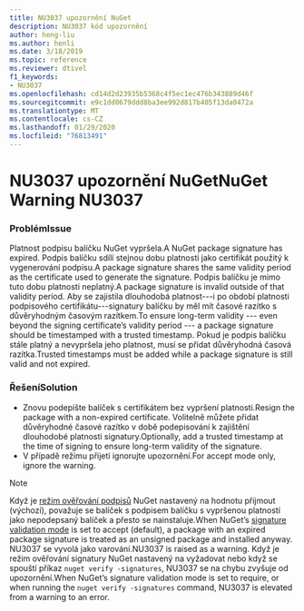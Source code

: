 ```yaml
---
title: NU3037 upozornění NuGet
description: NU3037 kód upozornění
author: heng-liu
ms.author: henli
ms.date: 3/18/2019
ms.topic: reference
ms.reviewer: dtivel
f1_keywords:
- NU3037
ms.openlocfilehash: cd14d2d23935b5368c4f5ec1ec476b343889d46f
ms.sourcegitcommit: e9c1dd0679ddd8ba3ee992d817b405f13da0472a
ms.translationtype: MT
ms.contentlocale: cs-CZ
ms.lasthandoff: 01/29/2020
ms.locfileid: "76813491"
---
```

# <a name="nuget-warning-nu3037"></a><span data-ttu-id="6d359-103">NU3037 upozornění NuGet</span><span class="sxs-lookup"><span data-stu-id="6d359-103">NuGet Warning NU3037</span></span>

### <a name="issue"></a><span data-ttu-id="6d359-104">Problém</span><span class="sxs-lookup"><span data-stu-id="6d359-104">Issue</span></span>

<span data-ttu-id="6d359-105">Platnost podpisu balíčku NuGet vypršela.</span><span class="sxs-lookup"><span data-stu-id="6d359-105">A NuGet package signature has expired.</span></span>
<span data-ttu-id="6d359-106">Podpis balíčku sdílí stejnou dobu platnosti jako certifikát použitý k vygenerování podpisu.</span><span class="sxs-lookup"><span data-stu-id="6d359-106">A package signature shares the same validity period as the certificate used to generate the signature.</span></span> <span data-ttu-id="6d359-107">Podpis balíčku je mimo tuto dobu platnosti neplatný.</span><span class="sxs-lookup"><span data-stu-id="6d359-107">A package signature is invalid outside of that validity period.</span></span>
<span data-ttu-id="6d359-108">Aby se zajistila dlouhodobá platnost---i po období platnosti podpisového certifikátu---signatury balíčku by měl mít časové razítko s důvěryhodným časovým razítkem.</span><span class="sxs-lookup"><span data-stu-id="6d359-108">To ensure long-term validity --- even beyond the signing certificate’s validity period --- a package signature should be timestamped with a trusted timestamp.</span></span> <span data-ttu-id="6d359-109">Pokud je podpis balíčku stále platný a nevypršela jeho platnost, musí se přidat důvěryhodná časová razítka.</span><span class="sxs-lookup"><span data-stu-id="6d359-109">Trusted timestamps must be added while a package signature is still valid and not expired.</span></span>


### <a name="solution"></a><span data-ttu-id="6d359-110">Řešení</span><span class="sxs-lookup"><span data-stu-id="6d359-110">Solution</span></span>

* <span data-ttu-id="6d359-111">Znovu podepište balíček s certifikátem bez vypršení platnosti.</span><span class="sxs-lookup"><span data-stu-id="6d359-111">Resign the package with a non-expired certificate.</span></span> <span data-ttu-id="6d359-112">Volitelně můžete přidat důvěryhodné časové razítko v době podepisování k zajištění dlouhodobé platnosti signatury.</span><span class="sxs-lookup"><span data-stu-id="6d359-112">Optionally, add a trusted timestamp at the time of signing to ensure long-term validity of the signature.</span></span>
* <span data-ttu-id="6d359-113">V případě režimu přijetí ignorujte upozornění.</span><span class="sxs-lookup"><span data-stu-id="6d359-113">For accept mode only, ignore the warning.</span></span>

> [!Note]
> <span data-ttu-id="6d359-114">Když je [režim ověřování podpisů](../../consume-packages/installing-signed-packages.md#configure-package-signature-requirements) NuGet nastavený na hodnotu přijmout (výchozí), považuje se balíček s podpisem balíčku s vypršenou platností jako nepodepsaný balíček a přesto se nainstaluje.</span><span class="sxs-lookup"><span data-stu-id="6d359-114">When NuGet’s [signature validation mode](../../consume-packages/installing-signed-packages.md#configure-package-signature-requirements) is set to accept (default), a package with an expired package signature is treated as an unsigned package and installed anyway.</span></span> <span data-ttu-id="6d359-115">NU3037 se vyvolá jako varování.</span><span class="sxs-lookup"><span data-stu-id="6d359-115">NU3037 is raised as a warning.</span></span> <span data-ttu-id="6d359-116">Když je režim ověřování signatury NuGet nastavený na vyžadovat nebo když se spouští příkaz `nuget verify -signatures`, NU3037 se na chybu zvyšuje od upozornění.</span><span class="sxs-lookup"><span data-stu-id="6d359-116">When NuGet’s signature validation mode is set to require, or when running the `nuget verify -signatures` command, NU3037 is elevated from a warning to an error.</span></span> 
